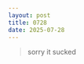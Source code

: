 ```yaml
---
layout: post
title: 0728
date: 2025-07-28
---
```


<style type="text/css">
  p {
    font-family: courier;
    font-size: 11px;
  }
</style>

<blockquote>sorry it sucked</blockquote>
